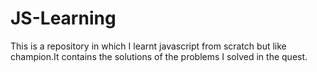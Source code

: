 # JS-Learning
This is a repository in which I learnt javascript from scratch but like champion.It contains the solutions of the problems I solved in the quest.
